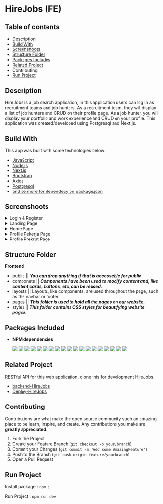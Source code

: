 <h1>HireJobs (FE)</h1>

## Table of contents
- [Description](#Description)
- [Build With](#build-with)
- [Screenshoots](#screenshoots)
- [Structure Folder](#structure-folder)
- [Packages Includes](#packages-included)
- [Related Project](#related-project)
- [Contributing](#contributing)
- [Run Project](#run-project)

## Description

HireJobs is a job search application, in this application users can log in as recruitment teams and job hunters. As a recruitment team, they will display a list of job hunters and CRUD on their profile page. As a job hunter, you will display your portfolio and work experience and CRUD on your profile. This application was created/developed using Postgresql and Next.js.

## Build With
This app was built with some technologies below:
- [JavaScript](https://www.javascript.com/)
- [Node.js](https://nodejs.org/en/)
- [Next.js](https://nextjs.org/)
- [Bootstrap](https://getbootstrap.com/)
- [Axios](https://axios-http.com/)
- [Postgresql](https://www.postgresql.org/)
- [and se more for dependecy on package.json](https://github.com/vickomaris/HireJob_FE/blob/master/package.json) 

## Screenshoots
<details>
  <summary>
    Login & Register
  </summary>
<img src="/screenshoots/loginoptional.png" alt="Login Optional Page" />
<img src="/screenshoots/login.png" alt="Login Page" />
<img src="/screenshoots/register.png" alt="Register Page" />
</details>

<details>
  <summary>
    Landing Page
  </summary>
<img src="/screenshoots/landing1.png" alt="Landing" />
<img src="/screenshoots/landing2.png" alt="lannding2" />
</details>

<details>
  <summary>
   Home Page
  </summary>
<img src="/screenshoots/home.png" alt="Home" />
</details>

<details>
  <summary>
   Profile Pekerja Page
  </summary>
<img src="/screenshoots/profile.png" alt="Profile" />
<img src="/screenshoots/updateprofile.png" alt="Update Profile" />
</details>

<details>
  <summary>
    Profile Prekrut Page
  </summary>
<img src="/screenshoots/profileprekrut.png" alt="Profile" />
<img src="/screenshoots/updateprekrut.png" alt="Update Profile" />
</details>

## Structure Folder 
<b>Frontend</b>
<ul>
  <li>public || <span><b><i>You can drop anything if that is accesseble for public</i></b></span></li>
  <li>componets || <span><b><i>Components have been used to modify content and, like content cards, buttons, etc, can be reused.</i></b></span></li>
  <li>layouts || <span>Layouts, like components, are used throughout the page, such as the navbar or footer.</span></li>
  <li>pages || <span><b><i>This folder is used to hold all the pages on our website.</i></b></span></li>
  <li>styles || <span><b><i>This folder contains CSS styles for beautifying website pages.</i></b></span></li>
</ul>

## Packages Included 
- <b>NPM dependencies</b>


  ![](https://img.shields.io/badge/bcrypt-v5.0.1-blue)
  ![](https://img.shields.io/badge/body--parser-v1.19.2-blue)
  ![](https://img.shields.io/badge/cors-v2.8.5-blue)
  ![](https://img.shields.io/badge/dotenv-v16.0.0-blue)
  ![](https://img.shields.io/badge/express-v4.17.3-blue)
  ![](https://img.shields.io/badge/express--validator-v5.3.1-blue)
  ![](https://img.shields.io/badge/helmet-v5.0.2-blue)
  ![](https://img.shields.io/badge/pg-v8.7.3-blue)
  ![](https://img.shields.io/badge/multer-v1.4.4-blue)
  ![](https://img.shields.io/badge/xss--clean-v0.1.1-blue)
  ![](https://img.shields.io/badge/jsonwebtoken-v8.5.1-blue)
  ![](https://img.shields.io/badge/sweetalert-v2.1.2-blue)
  ![](https://img.shields.io/badge/reactstrap-v9.0.2-blue)
  ![](https://img.shields.io/badge/react-router-dom-v6.3.0-blue)
  ![](https://img.shields.io/badge/react-dom-v17.0.2-blue)
  ![](https://img.shields.io/badge/react-v17.0.2-blue)
  ![](https://img.shields.io/badge/jwt-decode-v3.1.2-blue)
  ![](https://img.shields.io/badge/axios-v0.26.1-blue)
  ![](https://img.shields.io/badge/bootstrap-v5.1.3-blue)


## Related Project

RESTful API for this web application, clone this for development HireJobs.
- [backend-HireJobs](https://github.com/vickomaris/HireJob_BE)
- [Deploy-HireJobs](https://hire-job-fe.vercel.app)

## Contributing

Contributions are what make the open source community such an amazing place to be learn, inspire, and create. Any contributions you make are **greatly appreciated**.

1. Fork the Project
2. Create your Feature Branch (`git checkout -b your/branch`)
3. Commit your Changes (`git commit -m 'Add some AmazingFeature'`)
4. Push to the Branch (`git push origin feature/yourbranch`)
5. Open a Pull Request

## Run Project

Install package : `npm i`

Run Project : `npm run dev`
